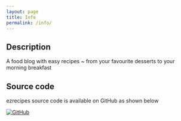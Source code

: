 ```yaml
---
layout: page
title: Info
permalink: /info/
---
```


## Description

A food blog with easy recipes ~ from your favourite desserts to your morning breakfast

## Source code

ezrecipes source code is available on GitHub as shown below

[![GitHub](https://github-readme-stats.vercel.app/api/pin/?username=ezrecipes&repo=ezrecipes.github.io)](https://github.com/ezrecipes/ezrecipes.github.io/)
